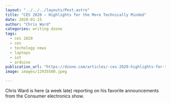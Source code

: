 ```yaml
---
layout: "../../../layouts/Post.astro"
title: "CES 2020 — Highlights for the More Technically Minded"
date: 2020-01-15
author: "Chris Ward"
categories: writing dzone
tags: 
  - ces 2020
  - ces
  - techology news
  - laptops
  - iot
  - arduino
publication_url: "https://dzone.com/articles/-ces-2020-highlights-for-the-more-technically-mind"
image: images/12935500.jpeg

---
```

Chris Ward is here (a week late) reporting on his favorite announcements from the Consumer electronics show.

